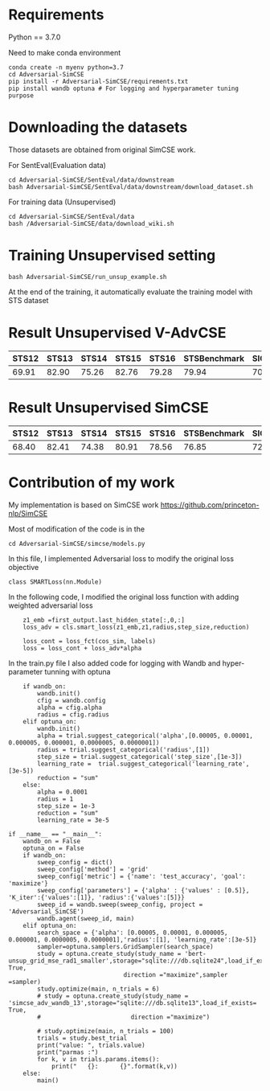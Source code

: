 
# Requirements
Python == 3.7.0 

Need to make conda environment 

```
conda create -n myenv python=3.7
cd Adversarial-SimCSE
pip install -r Adversarial-SimCSE/requirements.txt
pip install wandb optuna # For logging and hyperparameter tuning purpose
```

# Downloading the datasets

Those datasets are obtained from original SimCSE work.

For SentEval(Evaluation data)
```
cd Adversarial-SimCSE/SentEval/data/downstream
bash Adversarial-SimCSE/SentEval/data/downstream/download_dataset.sh
```

For training data (Unsupervised)

```
cd Adversarial-SimCSE/SentEval/data
bash /Adversarial-SimCSE/data/download_wiki.sh
```


# Training Unsupervised setting

```
bash Adversarial-SimCSE/run_unsup_example.sh
```

At the end of the training, it automatically evaluate the training model with STS dataset


# Result Unsupervised V-AdvCSE
| STS12 | STS13 | STS14 | STS15 | STS16 | STSBenchmark | SICKRelatedness |  Avg. |
|-------|-------|-------|-------|-------|--------------|-----------------|-------|
| 69.91 | 82.90 | 75.26 | 82.76 | 79.28 |    79.94     |      70.91      | 77.53 |
# Result Unsupervised SimCSE
| STS12 | STS13 | STS14 | STS15 | STS16 | STSBenchmark | SICKRelatedness |  Avg. |
|-------|-------|-------|-------|-------|--------------|-----------------|-------|
| 68.40 | 82.41 | 74.38 | 80.91 | 78.56|    76.85      |      72.23      | 76.25 |



# Contribution of my work
My implementation is based on SimCSE work https://github.com/princeton-nlp/SimCSE

Most of modification of the code is in the 
```
cd Adversarial-SimCSE/simcse/models.py
```
In this file, I implemented Adversarial loss to modify the original loss objective
```
class SMARTLoss(nn.Module) 
```
In the following code, I modified the original loss function with adding weighted adversarial loss
```
    z1_emb =first_output.last_hidden_state[:,0,:]
    loss_adv = cls.smart_loss(z1_emb,z1,radius,step_size,reduction)

    loss_cont = loss_fct(cos_sim, labels)
    loss = loss_cont + loss_adv*alpha
```
In the train.py file I also added code for logging with Wandb and hyper-parameter tunning with optuna
```
    if wandb_on:
        wandb.init()
        cfig = wandb.config
        alpha = cfig.alpha
        radius = cfig.radius
    elif optuna_on:
        wandb.init()
        alpha = trial.suggest_categorical('alpha',[0.00005, 0.00001, 0.000005, 0.000001, 0.0000005, 0.0000001])
        radius = trial.suggest_categorical('radius',[1])
        step_size = trial.suggest_categorical('step_size',[1e-3])
        learning_rate =  trial.suggest_categorical('learning_rate',[3e-5])
        reduction = "sum"
    else:
        alpha = 0.0001
        radius = 1
        step_size = 1e-3
        reduction = "sum"
        learning_rate = 3e-5

```
```
if __name__ == "__main__":
    wandb_on = False
    optuna_on = False
    if wandb_on:
        sweep_config = dict()
        sweep_config['method'] = 'grid'
        sweep_config['metric'] = {'name': 'test_accuracy', 'goal': 'maximize'}
        sweep_config['parameters'] = {'alpha' : {'values' : [0.5]}, 'K_iter':{'values':[1]}, 'radius':{'values':[5]}}
        sweep_id = wandb.sweep(sweep_config, project = 'Adversarial_SimCSE')
        wandb.agent(sweep_id, main)
    elif optuna_on:
        search_space = {'alpha': [0.00005, 0.00001, 0.000005, 0.000001, 0.0000005, 0.0000001],'radius':[1], 'learning_rate':[3e-5]}
        sampler=optuna.samplers.GridSampler(search_space)
        study = optuna.create_study(study_name = 'bert-unsup_grid_mse_rad1_smaller',storage="sqlite:///db.sqlite24",load_if_exists= True,
                                direction ="maximize",sampler =sampler)
        study.optimize(main, n_trials = 6)
        # study = optuna.create_study(study_name = 'simcse_adv_wandb_13',storage="sqlite:///db.sqlite13",load_if_exists= True,
        #                         direction ="maximize")
    
        # study.optimize(main, n_trials = 100)
        trials = study.best_trial
        print("value: ", trials.value)
        print("parmas :")
        for k, v in trials.params.items():
            print("   {}:      {}".format(k,v))
    else:
        main()

```

